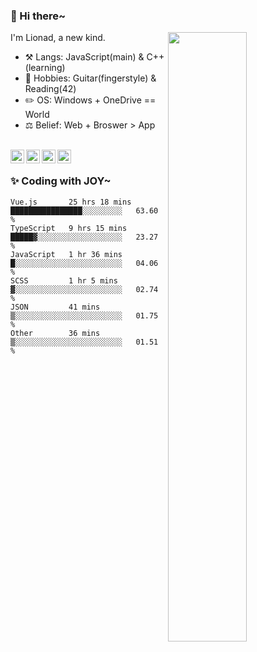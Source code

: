 ### 👋 Hi there~

[<img align="right" width="50%" src="https://github-readme-stats.vercel.app/api?username=Lionad-Morotar&show_icons=true">](https://metrics.lecoq.io/Lionad-Morotar?template=classic)

I'm Lionad, a new kind.

- ⚒️ Langs: JavaScript(main) & C++(learning)
- 🎨 Hobbies: Guitar(fingerstyle) & Reading(42)
- ✏️ OS: Windows + OneDrive == World
- ⚖️ Belief: Web + Broswer > App

<br />

<a href="https://www.lionad.art">
  <img align="left" alt="lionad-art" width="22px" src="https://cdn.jsdelivr.net/npm/simple-icons@3.1.0/icons/wordpress.svg" />
</a>
<a href="#1806234223">
  <img align="left" alt="1806234223" width="22px" src="https://cdn.jsdelivr.net/npm/simple-icons@3.1.0/icons/tencentqq.svg" />
</a>
<a href="https://www.zhihu.com/people/Lionad">
  <img align="left" alt="132yse" width="22px" src="https://cdn.jsdelivr.net/npm/simple-icons@3.1.0/icons/zhihu.svg" />
</a>
<a href="https://github.com/Lionad-Morotar">
  <img align="left" alt="yisar" width="22px" src="https://cdn.jsdelivr.net/npm/simple-icons@3.1.0/icons/github.svg" />
</a>

<br />

### ✨ Coding with JOY~

<!--START_SECTION:waka-->

```text
Vue.js       25 hrs 18 mins  ████████████████░░░░░░░░░   63.60 %
TypeScript   9 hrs 15 mins   █████▓░░░░░░░░░░░░░░░░░░░   23.27 %
JavaScript   1 hr 36 mins    █░░░░░░░░░░░░░░░░░░░░░░░░   04.06 %
SCSS         1 hr 5 mins     ▓░░░░░░░░░░░░░░░░░░░░░░░░   02.74 %
JSON         41 mins         ▒░░░░░░░░░░░░░░░░░░░░░░░░   01.75 %
Other        36 mins         ▒░░░░░░░░░░░░░░░░░░░░░░░░   01.51 %
```

<!--END_SECTION:waka-->
